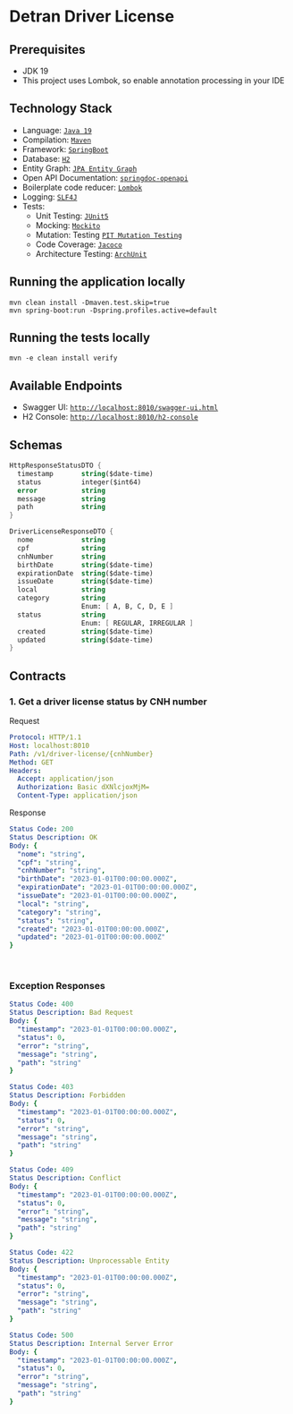# Detran Driver License

## Prerequisites

* JDK 19
* This project uses Lombok, so enable annotation processing in your IDE

## Technology Stack
* Language: [`Java 19`](https://www.java.com/)
* Compilation: [`Maven`](https://maven.apache.org/)
* Framework: [`SpringBoot`](https://spring.io/projects/spring-boot)
* Database: [`H2`](http://h2database.com/)
* Entity Graph: [`JPA Entity Graph`](https://cosium.github.io/making-jpa-great-again/)
* Open API Documentation: [`springdoc-openapi`](https://springdoc.org/)
* Boilerplate code reducer: [`Lombok`](https://projectlombok.org/)
* Logging: [`SLF4J`](https://www.slf4j.org/)
* Tests:
  * Unit Testing: [`JUnit5`](https://junit.org/junit5/docs/current/user-guide/)
  * Mocking: [`Mockito`](https://site.mockito.org/)
  * Mutation: Testing [`PIT Mutation Testing`](https://pitest.org/)
  * Code Coverage: [`Jacoco`](https://www.jacoco.org)
  * Architecture Testing: [`ArchUnit`](https://www.archunit.org/)

## Running the application locally

```shell
mvn clean install -Dmaven.test.skip=true
mvn spring-boot:run -Dspring.profiles.active=default
```

## Running the tests locally

```shell
mvn -e clean install verify
```

## Available Endpoints

* Swagger UI: [`http://localhost:8010/swagger-ui.html`](http://localhost:8010/swagger-ui.html)
* H2 Console: [`http://localhost:8010/h2-console`](http://localhost:8010/h2-console)

## Schemas

```scheme
HttpResponseStatusDTO {
  timestamp       string($date-time)
  status          integer($int64)
  error           string
  message         string
  path            string
}
```

```scheme
DriverLicenseResponseDTO {
  nome            string
  cpf             string
  cnhNumber       string
  birthDate       string($date-time)
  expirationDate  string($date-time)
  issueDate       string($date-time)
  local           string
  category        string
                  Enum: [ A, B, C, D, E ]
  status          string
                  Enum: [ REGULAR, IRREGULAR ]
  created         string($date-time)
  updated         string($date-time)
}
```

## Contracts

### 1. Get a driver license status by CNH number
Request
```yaml
Protocol: HTTP/1.1
Host: localhost:8010
Path: /v1/driver-license/{cnhNumber}
Method: GET
Headers:
  Accept: application/json
  Authorization: Basic dXNlcjoxMjM=
  Content-Type: application/json
```

Response
```yaml
Status Code: 200
Status Description: OK
Body: {
  "nome": "string",
  "cpf": "string",
  "cnhNumber": "string",
  "birthDate": "2023-01-01T00:00:00.000Z",
  "expirationDate": "2023-01-01T00:00:00.000Z",
  "issueDate": "2023-01-01T00:00:00.000Z",
  "local": "string",
  "category": "string",
  "status": "string",
  "created": "2023-01-01T00:00:00.000Z",
  "updated": "2023-01-01T00:00:00.000Z"
}
```
<br>

### Exception Responses
```yaml
Status Code: 400
Status Description: Bad Request
Body: {
  "timestamp": "2023-01-01T00:00:00.000Z",
  "status": 0,
  "error": "string",
  "message": "string",
  "path": "string"
}
```
```yaml
Status Code: 403
Status Description: Forbidden
Body: {
  "timestamp": "2023-01-01T00:00:00.000Z",
  "status": 0,
  "error": "string",
  "message": "string",
  "path": "string"
}
```
```yaml
Status Code: 409
Status Description: Conflict
Body: {
  "timestamp": "2023-01-01T00:00:00.000Z",
  "status": 0,
  "error": "string",
  "message": "string",
  "path": "string"
}
```
```yaml
Status Code: 422
Status Description: Unprocessable Entity
Body: {
  "timestamp": "2023-01-01T00:00:00.000Z",
  "status": 0,
  "error": "string",
  "message": "string",
  "path": "string"
}
```
```yaml
Status Code: 500
Status Description: Internal Server Error
Body: {
  "timestamp": "2023-01-01T00:00:00.000Z",
  "status": 0,
  "error": "string",
  "message": "string",
  "path": "string"
}
```